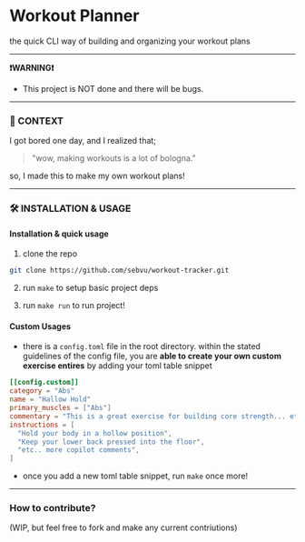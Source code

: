 # Workout Planner

the quick CLI way of building and organizing your workout plans

<hr />

**❗WARNING❗**

- This project is NOT done and there will be bugs.

<hr />

### 📓 CONTEXT

I got bored one day, and I realized that;

> "wow, making workouts is a lot of bologna."

so, I made this to make my own workout plans!

<hr />

### 🛠️ INSTALLATION & USAGE

#### Installation & quick usage

1. clone the repo

```sh
git clone https://github.com/sebvu/workout-tracker.git
```

2. run `make` to setup basic project deps

3. run `make run` to run project!

#### Custom Usages

- there is a `config.toml` file in the root directory. within the stated guidelines of the config file, you are **able to create your own custom exercise entires** by adding your toml table snippet

```toml
[[config.custom]]
category = "Abs"
name = "Hallow Hold"
primary_muscles = ["Abs"]
commentary = "This is a great exercise for building core strength... etc"
instructions = [
  "Hold your body in a hollow position",
  "Keep your lower back pressed into the floor",
  "etc.. more copilot comments",
]
```

- once you add a new toml table snippet, run `make` once more!

<hr />

### How to contribute?

(WIP, but feel free to fork and make any current contriutions)
